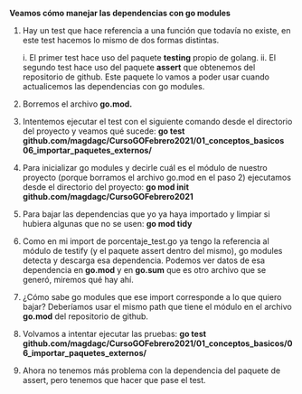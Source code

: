 **Veamos cómo manejar las dependencias con go modules**

1. Hay un test que hace referencia a una función que todavía no existe, en este test hacemos lo mismo de dos formas distintas.

    i. El primer test hace uso del paquete **testing** propio de golang.
    ii. El segundo test hace uso del paquete **assert** que obtenemos del repositorio de github. Este paquete lo vamos a poder usar cuando actualicemos las dependencias con go modules.

2. Borremos el archivo **go.mod.**

3. Intentemos ejecutar el test con el siguiente comando desde el directorio del proyecto y veamos qué sucede: 
**go test github.com/magdagc/CursoGOFebrero2021/01_conceptos_basicos 06_importar_paquetes_externos/**

4. Para inicializar go modules y decirle cuál es el módulo de nuestro proyecto (porque borramos el archivo go.mod en el paso 2) ejecutamos desde el directorio del proyecto:
**go mod init github.com/magdagc/CursoGOFebrero2021**

5. Para bajar las dependencias que yo ya haya importado y limpiar si hubiera algunas que no se usen:
**go mod tidy**

6. Como en mi import de porcentaje_test.go ya tengo la referencia al módulo de testify (y el paquete assert dentro del mismo), go modules detecta y descarga esa dependencia. Podemos ver datos de esa dependencia en **go.mod** y en **go.sum** que es otro archivo que se generó, miremos qué hay ahí.

7. ¿Cómo sabe go modules que ese import corresponde a lo que quiero bajar? Deberíamos usar el mismo path que tiene el módulo en el archivo **go.mod** del repositorio de github.

8. Volvamos a intentar ejecutar las pruebas: **go test github.com/magdagc/CursoGOFebrero2021/01_conceptos_basicos/06_importar_paquetes_externos/**

9. Ahora no tenemos más problema con la dependencia del paquete de assert, pero tenemos que hacer que pase el test. 